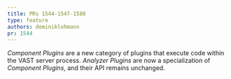 ```yaml
---
title: PRs 1544-1547-1588
type: feature
authors: dominiklohmann
pr: 1544
---
```


*Component Plugins* are a new category of plugins that execute code within the
VAST server process. *Analyzer Plugins* are now a specialization of *Component
Plugins*, and their API remains unchanged.
